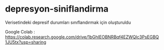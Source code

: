 # depresyon-siniflandirma

Verisetindeki depresif durumları sınıflandırmak için oluşturuldu 

Google Colab : https://colab.research.google.com/drive/1bGhIEOBNRBqf4EZWQlc3PsEGBQ1JU5tx?usp=sharing

